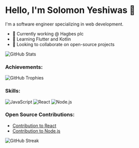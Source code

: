# Hello, I'm Solomon Yeshiwas 👋

I'm a software engineer specializing in web development.

- 🔭 Currently working @ Hagbes plc
- 🌱 Learning Flutter and Kotlin
- 👯 Looking to collaborate on open-source projects

![GitHub Stats](https://github-readme-stats.vercel.app/api?username=Mrsele&show_icons=true&count_private=true&include_all_commits=true&theme=default)



### Achievements:
![GitHub Trophies](https://github-profile-trophy.vercel.app/?username=Mrsele&theme=onedark)

### Skills:
![JavaScript](https://img.shields.io/badge/-JavaScript-F7DF1E?style=flat&logo=javascript&logoColor=white)
![React](https://img.shields.io/badge/-React-61DAFB?style=flat&logo=react&logoColor=white)
![Node.js](https://img.shields.io/badge/-Node.js-339933?style=flat&logo=node.js&logoColor=white)

### Open Source Contributions:
- [Contribution to React](https://github.com/facebook/react/pull/...)
- [Contribution to Node.js](https://github.com/nodejs/node/pull/...)

![GitHub Streak](https://github-readme-streak-stats.herokuapp.com/?user=Mrsele&theme=highcontrast)
